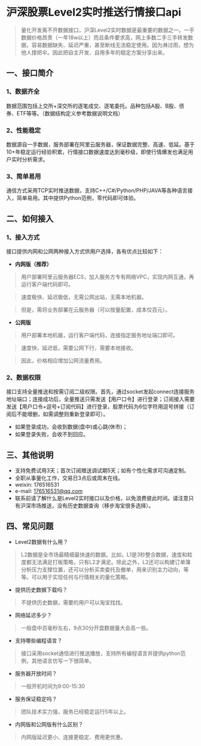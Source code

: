 # 沪深股票Level2实时推送行情接口api
> 量化开发离不开数据接口，沪深Level2实时数据是最重要的数据之一。一手数据价格昂贵（一年18w以上）而且条件要求高，网上多数二手三手转发数据，容易数据缺失、延迟严重，甚至断线无法稳定使用。因为淋过雨，想为他人撑把伞。因此把自主开发、自用多年的稳定方案分享出来。

## 一、接口简介
### 1、数据齐全
数据范围包括上交所+深交所的逐笔成交、逐笔委托。品种包括A股、B股、债券、ETF等等。（数据结构定义参考数据说明文档）
### 2、性能稳定
数据源自一手数据，服务部署在阿里云服务器，保证数据完整、高速、低延。基于10+年稳定运行经验积累，行情接口数据速度达到毫秒级，即使行情爆发也满足用户实时分析需求。
### 3、简单易用
通信方式采用TCP实时推送数据，支持C++/C#/Python/PHP/JAVA等各种语言接入，简单易用。其中提供Python范例，零代码即可体验。

## 二、如何接入
### 1、接入方式
接口提供内网和公网两种接入方式供用户选择，各有优点比较如下：

- **内网版（推荐）**
> 用户部署阿里云服务器ECS，加入服务方专有网络VPC，实现内网互通，再运行客户端代码即可。

> 速度极快、延迟极低，无需公网出站，无需本地机器。

> 但是，需将业务部署在云服务器（可以按量配置，成本仅百元）。

- **公网版**
> 用户部署本地机器，运行客户端代码，连接指定服务地址端口即可。

> 速度快，延迟低，需要公网下行，需要本地接收。

> 因此，价格相应增加公网流量费用。

### 2、数据权限
接口支持全量推送和按需订阅二级权限。首先，通过socket发起connect连接服务地址端口；连接成功后，全量推送只需发送【用户口令】进行登录；订阅接入需要发送【用户口令+逗号+订阅代码】进行登录，股票代码为6位字符用逗号拼接（订阅后不能增删，如需调整则重新登录即可）。

- 如果登录成功，会收到数据(盘中)或心跳(休市)；
- 如果登录失败，会收不到回应。

## 三、其他说明
- 支持免费试用3天；首次订阅赠送调试期5天；如有个性化需求可沟通定制。
- 全职从事量化工作，交易日3点后或周末在线。
- weixin: 176516531
- e-mail: 176516531@qq.com
- 联系前请了解什么是Level2实时接口以及价格，以免浪费彼此时间。请注意只有沪深市场推送，没有历史数据查询（移步淘宝很多选择）。

## 四、常见问题
- Level2数据有什么用？

> L2数据是全市场最精细最快速的数据。比如，L1是3秒整合数据，速度和粒度都无法满足打板策略，只有L2才满足。除此之外，L2还可以构建订单簿分析压力支撑位置，还可以分析买卖委托及撤单，用来识别主力动向，等等。可以用于实现任何与行情相关的量化策略。

- 提供历史数据下载吗？

> 不提供历史数据，需要的用户可以淘宝找找。

- 网络延迟多少？

> 一般盘中百毫秒左右，9点30分开盘数据量大会高一些。

- 支持哪些编程语言？

> 接口采用socket通信进行推送播放，支持所有编程语言并提供python范例，其他语言仿写一下很简单。

- 服务器开放时间？

> 一般开机时间为9:00-15:30

- 服务保证稳定吗？

> 团队技术实力强，服务已经稳定运行5年以上。

- 内网版和公网版有什么区别？

> 内网版延迟更小、连接更稳定、费用更优惠。

